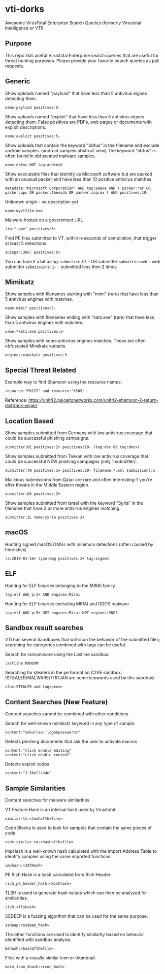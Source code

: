 # vti-dorks
Awesome VirusTotal Enterprise Search Queries (formerly Virustotal Intelligence or VTI) 

## Purpose

This repo lists useful Virustotal Enterprise search queries that are useful for threat hunting purposes. Please provide your favorite search queries as pull requests. 

## Generic
Show uploads named "payload" that have less than 5 antivirus eignes detecting them.
```
name:payload positives:5-
```
Show uploads named "exploit" that have less than 5 antivirus eignes detecting them. False positives are PDFs, web pages or documents with exploit descriptions.
```
name:exploit positives:5-
```
Show uploads that contain the keyword "obfus" in the filename and exclude android samples. (android samples obstruct view) The keyword "obfus" is often found in obfuscated malware samples. 
```
name:obfus NOT tag:android
```
Show executable files that identify as Microsoft software but are packed with an unusual packer and have less than 10 positive antivirus matches
```
metadata:"Microsoft Corporation" AND tag:peexe AND ( packer:rar OR packer:upx OR packer:themida OR packer:asprox ) AND positives:10-
```
Unknown origin - no description yet 
```
name:myvtfile.exe
```
Malware hosted on a government URL
```
itw:".gov" positives:5+
```
Find PE files submitted to VT, within n-seconds of compilation, that trigger at least 5 detections
```
subspan:300- positives:5+
```
You can tune it a bit using:
`submitter:US` - US submitter
`submitter:web` - web submitter
`submissions:2-` - submitted less then 2 times

## Mimikatz

Show samples with filenames starting with "mimi" (rare) that have less than 5 antivirus engines with matches. 
```
name:mimi* positives:5-
```
Show samples with filenames ending with "katz.exe" (rare) that have less than 5 antivirus engines with matches. 
```
name:*katz.exe positives:5-
```
Show samples with some antivirus engines matches. These are often obfuscated Mimikatz variants.
```
engines:mimikatz positives:5-
```

## Special Threat Related

Example way to find Shamoon using the resource names:
```
resource:"PKCS7" and resource:"X509"
```
Reference: https://unit42.paloaltonetworks.com/unit42-shamoon-2-return-disttrack-wiper/

## Location Based
Show samples submitted from Germany with low antivirus coverage that could be successful phishing campaigns.  
```
submitter:DE positives:2+ positives:10- (tag:doc OR tag:docx)
```
Show samples submitted from Taiwan with low antivirus coverage that could be successful NEW phishing campaigns (only 1 submitter).  
```
submitter:TW positives:1+ positives:20- filename:*.eml submissions:1
```
Malicious submissions from Qatar are rare and often interesting if you're after threats in the Middle Eastern region. 
```
submitter:QA positives:2+
```
Show samples submitted from Israel with the keyword "Syria" in the filename that have 2 or more antivirus engines matching. 
```
submitter:IL name:syria positives:2+
```

## macOS
Hunting signed macOS DMGs with minimum detections (often caused by heuristics) 
```
ls:2019-01-16+ type:dmg positives:2+ tag:signed
```
## ELF
Hunting for ELF binaries belonging to the MIRAI family
```
tag:elf AND p:2+ AND engines:Mirai
```
Hunting for ELF binaries excluding MIRAI and DDOS malware
```
tag:elf AND p:5+ NOT engines:Mirai NOT engines:DDOS
```

## Sandbox result searches
VTi has several Sandboxes that will scan the behavior of the submitted files; searching for categories combined with tags can be useful.

Search for ransomware using the Lastline sandbox:
```
lastline:RANSOM 
```
Searching for stealers in the pe format on C2AE sandbox. (STEALER/MALWARE/TROJAN are some keywords used by this sandbox)
```
c2ae:STEALER and tag:peexe
```

## Content Searches (New Feature)

Content searches cannot be combined with other conditions. 

Search for well-known mimikatz keyword in any type of sample. 
```
content:"sekurlsa::logonpasswords"
```
Detects phishing documents that ask the user to activate macros
```
content:"click enable editing"
content:"click enable content"
```
Detects exploit codes 
```
content:"] Shellcode"
```

## Sample Similarities

Content searches for malware similarities.

VT Feature Hash is an internal hash used by Virustotal.
```
similar-to:<hashofthefile>
```

Code Blocks is used to look for samples that contain the same pieces of code.
```
code-similar-to:<hashofthefile>
```

ImpHash is a well-known hash calculated with the Import Address Table to identify samples using the same imported functions.
```
imphash:<IATHash>
```

PE Rich Hash is a hash calculated from Rich Header.
```
rich_pe_header_hash:<Richhash>
```

TLSH is used to generate hash values which can then be analyzed for similarities.
```
tlsh:<tlshash>
```

SSDEEP is a fuzzing algorithm that can be used for the same purpose. 
```
ssdeep:<ssdeep_hash>
```

The other functions are used to identify similarity based on behavior identified with sandbox analysis. 
```
behash:<hashofthefile>
```

Files with a visually similar icon or thumbnail.
```
main_icon_dhash:<icon_hash>
```


